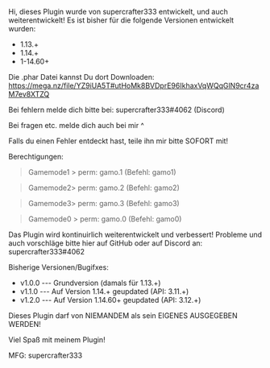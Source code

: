Hi,
dieses Plugin wurde von supercrafter333 entwickelt, und auch weiterentwickelt!
Es ist  bisher für die folgende Versionen entwickelt wurden:
- 1.13.+
- 1.14.+
- 1-14.60+

Die .phar Datei kannst Du dort Downloaden: https://mega.nz/file/YZ9iUA5T#utHoMk8BVDprE96IkhaxVqWQqGlN9cr4zaM7ev8XTZQ



Bei fehlern melde dich bitte bei: supercrafter333#4062  (Discord)

Bei fragen etc. melde dich auch bei mir ^


Falls du einen Fehler entdeckt hast, teile ihn mir bitte SOFORT mit!

Berechtigungen:
> Gamemode1 >  perm: gamo.1 (Befehl: gamo1)

> Gamemode2> perm: gamo.2 (Befehl: gamo2)

> Gamemode3> perm: gamo.3 (Befehl: gamo3)

> Gamemode0 >  perm: gamo.0 (Befehl: gamo0)



Das Plugin wird kontinuirlich weiterentwickelt und verbessert! Probleme und auch vorschläge bitte hier auf GitHub oder auf Discord an: supercrafter333#4062

Bisherige Versionen/Bugifxes:
- v1.0.0 --- Grundversion (damals für 1.13.+)
- v1.1.0 --- Auf Version 1.14.+ geupdated (API: 3.11.+)
- v1.2.0 --- Auf Version 1.14.60+ geupdated (API: 3.12.+)



Dieses Plugin darf von NIEMANDEM als sein EIGENES AUSGEGEBEN WERDEN!






Viel Spaß mit meinem Plugin! 

MFG: supercrafter333
